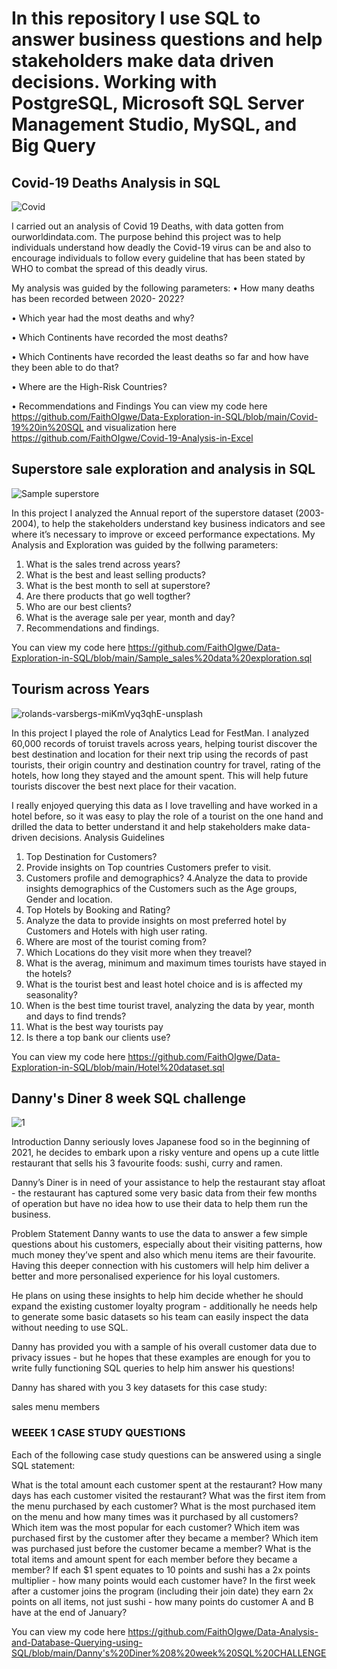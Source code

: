 # In this repository I use SQL to answer business questions and help stakeholders make data driven decisions. Working with PostgreSQL, Microsoft SQL Server Management Studio, MySQL, and Big Query


## Covid-19 Deaths Analysis in SQL
![Covid](https://user-images.githubusercontent.com/108904370/203080181-2d4289c4-131f-4fa8-8079-68d11622b2e8.jpg)


I carried out an analysis of Covid 19 Deaths, with data gotten from ourworldindata.com. The purpose behind this project was to help individuals understand how deadly the  Covid-19 virus can be and also to encourage individuals to follow every guideline that has been stated by WHO to combat the spread of this deadly virus.

My analysis was guided by the following parameters:
• How many deaths has been recorded between 2020- 2022?

• Which year had the most deaths and why?

• Which Continents have recorded the most deaths?

• Which Continents have recorded the least deaths so far and how have they been able to do 
that?

• Where are the High-Risk Countries?

• Recommendations and Findings
You can view my code here https://github.com/FaithOIgwe/Data-Exploration-in-SQL/blob/main/Covid-19%20in%20SQL and visualization here https://github.com/FaithOIgwe/Covid-19-Analysis-in-Excel

## Superstore sale exploration and analysis in SQL
![Sample superstore](https://user-images.githubusercontent.com/108904370/203080308-53134ef8-80fc-4f56-af32-cd402c8976f4.jpg)

In this project I analyzed the Annual report of the superstore dataset (2003-2004), to help the stakeholders understand key business indicators and see where it’s necessary to improve or exceed performance expectations.
My Analysis and Exploration was guided by the follwing parameters:
 1. What is the sales trend across years?
 2. What is the best and least selling products?
 3. What is the best month to sell at superstore?
 4. Are there products that go well togther?
 5. Who are our best clients?
 6. What is the average sale per year, month and day?
 7. Recommendations and findings.

You can view my code here https://github.com/FaithOIgwe/Data-Exploration-in-SQL/blob/main/Sample_sales%20data%20exploration.sql

## Tourism across Years
![rolands-varsbergs-miKmVyq3qhE-unsplash](https://user-images.githubusercontent.com/108904370/203080076-032000cc-b701-4216-9e69-27abf55bda67.jpg)

In this project I played the  role of Analytics Lead for FestMan. I analyzed 60,000 records  of toruist travels across years, helping tourist discover the best destination and location for their next trip using the records of past tourists, their origin country and destination country for travel, rating of the hotels, how long they stayed and the amount spent. This will help future tourists discover the best next place for their vacation.

I really enjoyed querying this data as I love travelling and have worked in a hotel before, so it was easy to play the role of a tourist on the one hand and drilled the data to better understand it and help  stakeholders make data-driven decisions.
 Analysis Guidelines
1. Top Destination for Customers?
2. Provide insights on Top countries Customers prefer to visit.
3. Customers profile and demographics?
4.Analyze the data to provide insights demographics of the Customers such as the Age groups, Gender and location.
5. Top Hotels by Booking and Rating?
6. Analyze the data to provide insights on most preferred hotel by Customers and Hotels with high user rating.
7. Where are most of the tourist coming from?
8. Which Locations do they visit more when they treavel?
9. What is the averag, minimum and maximum times tourists have stayed in the hotels?
10. What is the tourist best and least hotel choice and is is affected my seasonality?
11. When is the best time tourist travel, analyzing the data by year, month and days to find trends?
12. What is the best way tourists pay 
13. Is there a top bank our clients use?

You can view my code here https://github.com/FaithOIgwe/Data-Exploration-in-SQL/blob/main/Hotel%20dataset.sql

## Danny's Diner 8 week SQL challenge 
![1](https://user-images.githubusercontent.com/108904370/203078785-ab361c28-51b7-412f-ab78-abe2589f6e20.png)

Introduction
Danny seriously loves Japanese food so in the beginning of 2021, he decides to embark upon a risky venture and opens up a cute little restaurant that sells his 3 favourite foods: sushi, curry and ramen.

Danny’s Diner is in need of your assistance to help the restaurant stay afloat - the restaurant has captured some very basic data from their few months of operation but have no idea how to use their data to help them run the business.

Problem Statement
Danny wants to use the data to answer a few simple questions about his customers, especially about their visiting patterns, how much money they’ve spent and also which menu items are their favourite. Having this deeper connection with his customers will help him deliver a better and more personalised experience for his loyal customers.

He plans on using these insights to help him decide whether he should expand the existing customer loyalty program - additionally he needs help to generate some basic datasets so his team can easily inspect the data without needing to use SQL.

Danny has provided you with a sample of his overall customer data due to privacy issues - but he hopes that these examples are enough for you to write fully functioning SQL queries to help him answer his questions!

Danny has shared with you 3 key datasets for this case study:

sales
menu
members

### WEEEK 1 CASE STUDY QUESTIONS 

Each of the following case study questions can be answered using a single SQL statement:

What is the total amount each customer spent at the restaurant?
How many days has each customer visited the restaurant?
What was the first item from the menu purchased by each customer?
What is the most purchased item on the menu and how many times was it purchased by all customers?
Which item was the most popular for each customer?
Which item was purchased first by the customer after they became a member?
Which item was purchased just before the customer became a member?
What is the total items and amount spent for each member before they became a member?
If each $1 spent equates to 10 points and sushi has a 2x points multiplier - how many points would each customer have?
In the first week after a customer joins the program (including their join date) they earn 2x points on all items, not just sushi - how many points do customer A and B have at the end of January?

You can view my code here https://github.com/FaithOIgwe/Data-Analysis-and-Database-Querying-using-SQL/blob/main/Danny's%20Diner%208%20week%20SQL%20CHALLENGE
